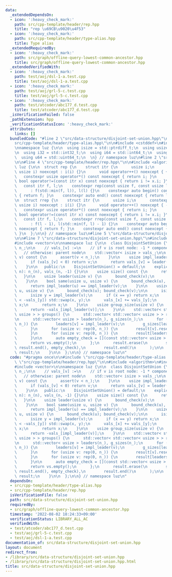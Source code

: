 ```yaml
---
data:
  _extendedDependsOn:
  - icon: ':heavy_check_mark:'
    path: src/cpp-template/header/rep.hpp
    title: "rep \u69CB\u9020\u4F53"
  - icon: ':heavy_check_mark:'
    path: src/cpp-template/header/type-alias.hpp
    title: Type alias
  _extendedRequiredBy:
  - icon: ':heavy_check_mark:'
    path: src/graph/offline-query-lowest-common-ancestor.hpp
    title: src/graph/offline-query-lowest-common-ancestor.hpp
  _extendedVerifiedWith:
  - icon: ':heavy_check_mark:'
    path: test/aoj/dsl-1-a.test.cpp
    title: test/aoj/dsl-1-a.test.cpp
  - icon: ':heavy_check_mark:'
    path: test/aoj/grl-5-c.test.cpp
    title: test/aoj/grl-5-c.test.cpp
  - icon: ':heavy_check_mark:'
    path: test/atcoder/abc177_d.test.cpp
    title: test/atcoder/abc177_d.test.cpp
  _isVerificationFailed: false
  _pathExtension: hpp
  _verificationStatusIcon: ':heavy_check_mark:'
  attributes:
    links: []
  bundledCode: "#line 2 \"src/data-structure/disjoint-set-union.hpp\"\n\n#line 2 \"\
    src/cpp-template/header/type-alias.hpp\"\n\n#include <cstddef>\n#include <cstdint>\n\
    \nnamespace luz {\n\n  using isize = std::ptrdiff_t;\n  using usize = std::size_t;\n\
    \n  using i32 = std::int32_t;\n  using i64 = std::int64_t;\n  using u32 = std::uint32_t;\n\
    \  using u64 = std::uint64_t;\n  \n} // namespace luz\n#line 2 \"src/cpp-template/header/rep.hpp\"\
    \n\n#line 4 \"src/cpp-template/header/rep.hpp\"\n\n#include <algorithm>\n\nnamespace\
    \ luz {\n\n  struct rep {\n    struct itr {\n      usize i;\n      constexpr itr(const\
    \ usize i) noexcept : i(i) {}\n      void operator++() noexcept { ++i; }\n   \
    \   constexpr usize operator*() const noexcept { return i; }\n      constexpr\
    \ bool operator!=(const itr x) const noexcept { return i != x.i; }\n    };\n \
    \   const itr f, l;\n    constexpr rep(const usize f, const usize l) noexcept\n\
    \      : f(std::min(f, l)), l(l) {}\n    constexpr auto begin() const noexcept\
    \ { return f; }\n    constexpr auto end() const noexcept { return l; }\n  };\n\
    \n  struct rrep {\n    struct itr {\n      usize i;\n      constexpr itr(const\
    \ usize i) noexcept : i(i) {}\n      void operator++() noexcept { --i; }\n   \
    \   constexpr usize operator*() const noexcept { return i; }\n      constexpr\
    \ bool operator!=(const itr x) const noexcept { return i != x.i; }\n    };\n \
    \   const itr f, l;\n    constexpr rrep(const usize f, const usize l) noexcept\n\
    \      : f(l - 1), l(std::min(f, l) - 1) {}\n    constexpr auto begin() const\
    \ noexcept { return f; }\n    constexpr auto end() const noexcept { return l;\
    \ }\n  };\n\n} // namespace luz\n#line 5 \"src/data-structure/disjoint-set-union.hpp\"\
    \n\n#line 7 \"src/data-structure/disjoint-set-union.hpp\"\n#include <cassert>\n\
    #include <vector>\n\nnamespace luz {\n\n  class DisjointSetUnion {\n    usize\
    \ n_;\n\n    // vals_[v] :=\n    // if v is root node: -1 * component size\n \
    \   // otherwise: parent node\n    std::vector< isize > vals_;\n\n    void bound_check(usize\
    \ v) const {\n      assert(v < n_);\n    }\n\n    usize impl_leader(usize v) {\n\
    \      if (vals_[v] < 0) return v;\n      return vals_[v] = leader(vals_[v]);\n\
    \    }\n\n   public:\n    DisjointSetUnion() = default;\n    explicit DisjointSetUnion(usize\
    \ n): n_(n), vals_(n, -1) {}\n\n    usize size() const {\n      return n_;\n \
    \   }\n\n    usize leader(usize v) {\n      bound_check(v);\n      return impl_leader(v);\n\
    \    }\n\n    bool same(usize u, usize v) {\n      bound_check(u), bound_check(v);\n\
    \      return impl_leader(u) == impl_leader(v);\n    }\n\n    usize merge(usize\
    \ u, usize v) {\n      bound_check(u); bound_check(v);\n\n      isize x = impl_leader(u);\n\
    \      isize y = impl_leader(v);\n      if (x == y) return x;\n      if (-vals_[x]\
    \ < -vals_[y]) std::swap(x, y);\n      vals_[x] += vals_[y];\n      vals_[y] =\
    \ x;\n      return x;\n    }\n\n    usize group_size(usize v) {\n      bound_check(v);\n\
    \      return -vals_[impl_leader(v)];\n    }\n\n    std::vector< std::vector<\
    \ usize > > groups() {\n      std::vector< std::vector< usize > > result(n_);\n\
    \n      std::vector< usize > leaders(n_), g_sizes(n_);\n      for (usize v: rep(0,\
    \ n_)) {\n        leaders[v] = impl_leader(v);\n        g_sizes[leaders[v]]++;\n\
    \      }\n      for (usize v: rep(0, n_)) {\n        result[v].reserve(g_sizes[v]);\n\
    \      }\n      for (usize v: rep(0, n_)) {\n        result[leaders[v]].emplace_back(v);\n\
    \      }\n\n      auto empty_check = [](const std::vector< usize > &vs) {\n  \
    \      return vs.empty();\n      };\n      result.erase(\n        std::remove_if(result.begin(),\
    \ result.end(), empty_check),\n        result.end()\n      );\n\n      return\
    \ result;\n    }\n\n  };\n\n} // namespace luz\n"
  code: "#pragma once\n\n#include \"src/cpp-template/header/type-alias.hpp\"\n#include\
    \ \"src/cpp-template/header/rep.hpp\"\n\n#include <algorithm>\n#include <cassert>\n\
    #include <vector>\n\nnamespace luz {\n\n  class DisjointSetUnion {\n    usize\
    \ n_;\n\n    // vals_[v] :=\n    // if v is root node: -1 * component size\n \
    \   // otherwise: parent node\n    std::vector< isize > vals_;\n\n    void bound_check(usize\
    \ v) const {\n      assert(v < n_);\n    }\n\n    usize impl_leader(usize v) {\n\
    \      if (vals_[v] < 0) return v;\n      return vals_[v] = leader(vals_[v]);\n\
    \    }\n\n   public:\n    DisjointSetUnion() = default;\n    explicit DisjointSetUnion(usize\
    \ n): n_(n), vals_(n, -1) {}\n\n    usize size() const {\n      return n_;\n \
    \   }\n\n    usize leader(usize v) {\n      bound_check(v);\n      return impl_leader(v);\n\
    \    }\n\n    bool same(usize u, usize v) {\n      bound_check(u), bound_check(v);\n\
    \      return impl_leader(u) == impl_leader(v);\n    }\n\n    usize merge(usize\
    \ u, usize v) {\n      bound_check(u); bound_check(v);\n\n      isize x = impl_leader(u);\n\
    \      isize y = impl_leader(v);\n      if (x == y) return x;\n      if (-vals_[x]\
    \ < -vals_[y]) std::swap(x, y);\n      vals_[x] += vals_[y];\n      vals_[y] =\
    \ x;\n      return x;\n    }\n\n    usize group_size(usize v) {\n      bound_check(v);\n\
    \      return -vals_[impl_leader(v)];\n    }\n\n    std::vector< std::vector<\
    \ usize > > groups() {\n      std::vector< std::vector< usize > > result(n_);\n\
    \n      std::vector< usize > leaders(n_), g_sizes(n_);\n      for (usize v: rep(0,\
    \ n_)) {\n        leaders[v] = impl_leader(v);\n        g_sizes[leaders[v]]++;\n\
    \      }\n      for (usize v: rep(0, n_)) {\n        result[v].reserve(g_sizes[v]);\n\
    \      }\n      for (usize v: rep(0, n_)) {\n        result[leaders[v]].emplace_back(v);\n\
    \      }\n\n      auto empty_check = [](const std::vector< usize > &vs) {\n  \
    \      return vs.empty();\n      };\n      result.erase(\n        std::remove_if(result.begin(),\
    \ result.end(), empty_check),\n        result.end()\n      );\n\n      return\
    \ result;\n    }\n\n  };\n\n} // namespace luz\n"
  dependsOn:
  - src/cpp-template/header/type-alias.hpp
  - src/cpp-template/header/rep.hpp
  isVerificationFile: false
  path: src/data-structure/disjoint-set-union.hpp
  requiredBy:
  - src/graph/offline-query-lowest-common-ancestor.hpp
  timestamp: '2022-08-02 18:24:33+09:00'
  verificationStatus: LIBRARY_ALL_AC
  verifiedWith:
  - test/atcoder/abc177_d.test.cpp
  - test/aoj/grl-5-c.test.cpp
  - test/aoj/dsl-1-a.test.cpp
documentation_of: src/data-structure/disjoint-set-union.hpp
layout: document
redirect_from:
- /library/src/data-structure/disjoint-set-union.hpp
- /library/src/data-structure/disjoint-set-union.hpp.html
title: src/data-structure/disjoint-set-union.hpp
---
```

